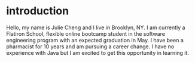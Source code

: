 # introduction
Hello, my name is Julie Cheng and I live in Brooklyn, NY. I am currently a Flatiron School, flexible online bootcamp student in the software engineering program with an expected graduation in May. I have been a pharmacist for 10 years and am pursuing a career change. I have no experience with Java but I am excited to get this opportunity in learning it.